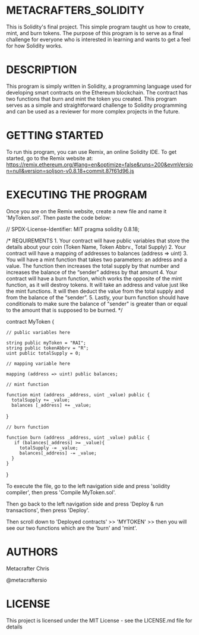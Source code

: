# METACRAFTERS_SOLIDITY

This is Solidity's final project. This simple program taught us how to create, mint, and burn tokens. The purpose of this program is to serve as a final challenge for everyone who is interested in learning and wants to get a feel for how Solidity works.

# DESCRIPTION

This program is simply written in Solidity, a programming language used for developing smart contracts on the Ethereum blockchain. The contract has two functions that burn and mint the token you created. This program serves as a simple and straightforward challenge to Solidity programming and can be used as a reviewer for more complex projects in the future.


# GETTING STARTED

To run this program, you can use Remix, an online Solidity IDE. To get started, go to the Remix website at:
https://remix.ethereum.org/#lang=en&optimize=false&runs=200&evmVersion=null&version=soljson-v0.8.18+commit.87f61d96.js

# EXECUTING THE PROGRAM

Once you are on the Remix website, create a new file and name it 'MyToken.sol'. Then paste the code below:

// SPDX-License-Identifier: MIT
pragma solidity 0.8.18;

/*
       REQUIREMENTS
    1. Your contract will have public variables that store the details about your coin (Token Name, Token Abbrv., Total Supply)
    2. Your contract will have a mapping of addresses to balances (address => uint)
    3. You will have a mint function that takes two parameters: an address and a value. 
       The function then increases the total supply by that number and increases the balance 
       of the “sender” address by that amount
    4. Your contract will have a burn function, which works the opposite of the mint function, as it will destroy tokens. 
       It will take an address and value just like the mint functions. It will then deduct the value from the total supply 
       and from the balance of the “sender”.
    5. Lastly, your burn function should have conditionals to make sure the balance of "sender" is greater than or equal 
       to the amount that is supposed to be burned.
*/

contract MyToken {

    // public variables here

    string public myToken = "RAI";
    string public tokenAbbrv = "R";
    uint public totalSupply = 0;

    // mapping variable here

    mapping (address => uint) public balances;

    // mint function

    function mint (address _address, uint _value) public {
      totalSupply += _value;
      balances [_address] += _value;
   }

    // burn function

    function burn (address _address, uint _value) public {
       if (balances[_address] >= _value){
         totalSupply -= _value;
         balances[_address] -= _value;
      }
    }
}

To execute the file, go to the left navigation side and press 'solidity compiler', then press 'Compile MyToken.sol'.

Then go back to the left navigation side and press 'Deploy & run transactions', then press 'Deploy'.

Then scroll down to 'Deployed contracts' >> 'MYTOKEN' >> then you will see our two functions which are the 'burn' and 'mint'.

# AUTHORS

Metacrafter Chris

@metacraftersio

# LICENSE

This project is licensed under the MIT License - see the LICENSE.md file for details

